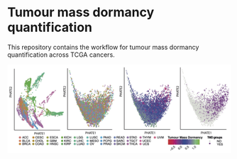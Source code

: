 # Tumour mass dormancy quantification

This repository contains the workflow for tumour mass dormancy quantification across TCGA cancers.

![alt text](PHATE_analysis/Figures/Figure1_top.jpg)

